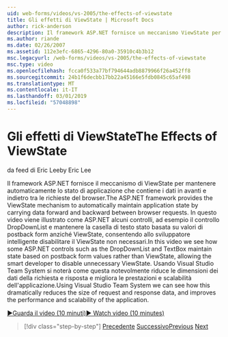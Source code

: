 ```yaml
---
uid: web-forms/videos/vs-2005/the-effects-of-viewstate
title: Gli effetti di ViewState | Microsoft Docs
author: rick-anderson
description: Il framework ASP.NET fornisce un meccanismo ViewState per mantenere automaticamente lo stato di applicazione che contiene i dati in avanti e indietro tra browser richiesta...
ms.author: riande
ms.date: 02/26/2007
ms.assetid: 112e3efc-6865-4296-80a0-35910c4b3b12
msc.legacyurl: /web-forms/videos/vs-2005/the-effects-of-viewstate
msc.type: video
ms.openlocfilehash: fcca0f533a77bf794644adb8879966f26a452ff8
ms.sourcegitcommit: 24b1f6decbb17bb22a45166e5fdb0845c65af498
ms.translationtype: MT
ms.contentlocale: it-IT
ms.lasthandoff: 03/01/2019
ms.locfileid: "57048898"
---
```

<a name="the-effects-of-viewstate"></a><span data-ttu-id="6a27a-103">Gli effetti di ViewState</span><span class="sxs-lookup"><span data-stu-id="6a27a-103">The Effects of ViewState</span></span>
====================
<span data-ttu-id="6a27a-104">da feed di Eric Lee</span><span class="sxs-lookup"><span data-stu-id="6a27a-104">by Eric Lee</span></span>

<span data-ttu-id="6a27a-105">Il framework ASP.NET fornisce il meccanismo di ViewState per mantenere automaticamente lo stato di applicazione che contiene i dati in avanti e indietro tra le richieste del browser.</span><span class="sxs-lookup"><span data-stu-id="6a27a-105">The ASP.NET framework provides the ViewState mechanism to automatically maintain application state by carrying data forward and backward between browser requests.</span></span> <span data-ttu-id="6a27a-106">In questo video viene illustrato come ASP.NET alcuni controlli, ad esempio il controllo DropDownList e mantenere la casella di testo stato basata su valori di postback form anziché ViewState, consentendo allo sviluppatore intelligente disabilitare il ViewState non necessari.</span><span class="sxs-lookup"><span data-stu-id="6a27a-106">In this video we see how some ASP.NET controls such as the DropDownList and TextBox maintain state based on postback form values rather than ViewState, allowing the smart developer to disable unnecessary ViewState.</span></span> <span data-ttu-id="6a27a-107">Usando Visual Studio Team System si noterà come questa notevolmente riduce le dimensioni dei dati della richiesta e risposta e migliora le prestazioni e scalabilità dell'applicazione.</span><span class="sxs-lookup"><span data-stu-id="6a27a-107">Using Visual Studio Team System we can see how this dramatically reduces the size of request and response data, and improves the performance and scalability of the application.</span></span>

[<span data-ttu-id="6a27a-108">&#9654;Guarda il video (10 minuti)</span><span class="sxs-lookup"><span data-stu-id="6a27a-108">&#9654; Watch video (10 minutes)</span></span>](https://channel9.msdn.com/Blogs/ASP-NET-Site-Videos/the-effects-of-viewstate)

> [!div class="step-by-step"]
> <span data-ttu-id="6a27a-109">[Precedente](using-the-load-test-agent.md)
> [Successivo](how-do-i-integrate-defect-tracking-with-testing.md)</span><span class="sxs-lookup"><span data-stu-id="6a27a-109">[Previous](using-the-load-test-agent.md)
[Next](how-do-i-integrate-defect-tracking-with-testing.md)</span></span>
